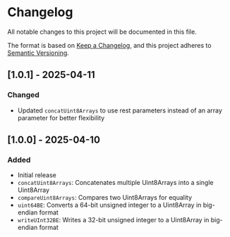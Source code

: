 # Changelog

All notable changes to this project will be documented in this file.

The format is based on [Keep a Changelog](https://keepachangelog.com/en/1.0.0/),
and this project adheres to [Semantic Versioning](https://semver.org/spec/v2.0.0.html).

## [1.0.1] - 2025-04-11

### Changed

- Updated `concatUint8Arrays` to use rest parameters instead of an array parameter for better flexibility

## [1.0.0] - 2025-04-10

### Added

- Initial release
- `concatUint8Arrays`: Concatenates multiple Uint8Arrays into a single Uint8Array
- `compareUint8Arrays`: Compares two Uint8Arrays for equality
- `uint64BE`: Converts a 64-bit unsigned integer to a Uint8Array in big-endian format
- `writeUInt32BE`: Writes a 32-bit unsigned integer to a Uint8Array in big-endian format
